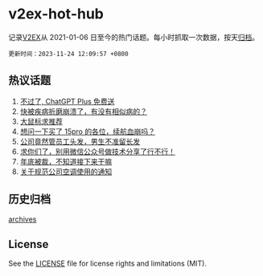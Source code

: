 # v2ex-hot-hub

 记录[V2EX](https://www.v2ex.com/)从 2021-01-06 日至今的热门话题。每小时抓取一次数据，按天[归档](archives)。

`更新时间：2023-11-24 12:09:57 +0800`

## 热议话题

1. [不过了, ChatGPT Plus 免费送](https://www.v2ex.com/t/994585)
1. [快被疾病折磨崩溃了，有没有相似病的？](https://www.v2ex.com/t/994593)
1. [大鼠标求推荐](https://www.v2ex.com/t/994503)
1. [想问一下买了 15pro 的各位，续航血崩吗？](https://www.v2ex.com/t/994576)
1. [公司竟然管员工头发，男生不准留长发](https://www.v2ex.com/t/994700)
1. [求你们了，别用微信公众号做技术分享了行不行！](https://www.v2ex.com/t/994498)
1. [年底被裁，不知道接下来干嘛](https://www.v2ex.com/t/994535)
1. [关于规范公司空调使用的通知](https://www.v2ex.com/t/994729)

## 历史归档

[archives](archives)

## License

See the [LICENSE](LICENSE) file for license rights and limitations (MIT).
